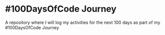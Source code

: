 # #100DaysOfCode Journey

A repository where I will log my activities for the next 100 days as part of my #100DaysOfCode Journey
